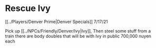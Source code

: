 # Rescue Ivy
[[../Players/Denver Prime|Denver Specials]]
7/17/21

Pick up [[../NPCs/Friendly/Denver/Ivy|Ivy]],
Then steel some stuff from a train
there are body doubles that will be with Ivy in public
700,000 nuyen each